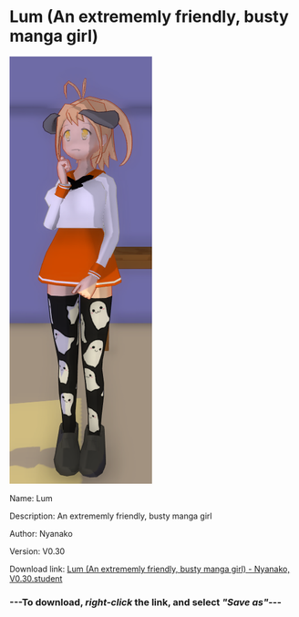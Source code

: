 # Lum (An extrememly friendly, busty manga girl)

<img src = "https://raw.githubusercontent.com/Arbiter1223/Daigaku-Gurashi-Custom-Students/master/Students/Files/Lum%20(An%20extrememly%20friendly%2C%20busty%20manga%20girl).png">

Name: Lum

Description: An extrememly friendly, busty manga girl

Author: Nyanako

Version: V0.30

Download link: <a href="https://raw.githubusercontent.com/Arbiter1223/Daigaku-Gurashi-Custom-Students/master/Students/Files/Lum%20(An%20extrememly%20friendly%2C%20busty%20manga%20girl)%20-%20Nyanako%2C%20V0.30.student">Lum (An extrememly friendly, busty manga girl) - Nyanako, V0.30.student</a>

### ---**To download, _right-click_ the link, and select _"Save as"_**---
